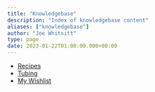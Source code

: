 ```yaml
---
title: "Knowledgebase"
description: "Index of knowledgebase content"
aliases: ["knowledgebase"]
author: "Joe Whitsitt"
type: page
date: 2023-01-22T01:00:00.000+00:00
---
```

- [Recipes](recipes.md)
- [Tubing](tubing.md)
- [My Wishlist](my-wishlist.md)
